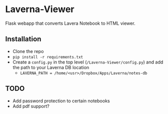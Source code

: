 # Laverna-Viewer
Flask webapp that converts Lavera Notebook to HTML viewer.

## Installation

* Clone the repo
* `pip install -r requirements.txt`
* Create a `config.py` in the top level (`/Laverna-Viewer/config.py`) and add the path to your Laverna DB location
    * `LAVERNA_PATH = /home/<usr>/Dropbox/Apps/Laverna/notes-db`

## TODO

* Add password protection to certain notebooks
* Add pdf support?